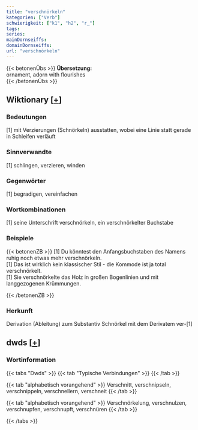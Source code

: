 ```yaml
---
title: "verschnörkeln"
kategorien: ["Verb"]
schwierigkeit: ["k1", "h2", "r_"]
tags:
series:
mainDornseiffs:
domainDornseiffs:
url: "verschnörkeln"
---
```


{{< betonenÜbs >}}
**Übersetzung:**  
ornament, adorn with flourishes  
{{< /betonenÜbs >}}

## Wiktionary [[+](https://de.wiktionary.org/wiki/verschnörkeln)]

### Bedeutungen
[1] mit Verzierungen (Schnörkeln) ausstatten, wobei eine Linie statt gerade in Schleifen verläuft  

### Sinnverwandte
[1] schlingen, verzieren, winden  

### Gegenwörter
[1] begradigen, vereinfachen  

### Wortkombinationen
[1] seine Unterschrift verschnörkeln, ein verschnörkelter Buchstabe  

### Beispiele
{{< betonenZB >}}
[1] Du könntest den Anfangsbuchstaben des Namens ruhig noch etwas mehr verschnörkeln.  
[1] Das ist wirklich kein klassischer Stil - die Kommode ist ja total verschnörkelt.  
[1] Sie verschnörkelte das Holz in großen Bogenlinien und mit langgezogenen Krümmungen.  

{{< /betonenZB >}}
### Herkunft
Derivation (Ableitung) zum Substantiv Schnörkel mit dem Derivatem ver-[1]  



## dwds [[+](https://www.dwds.de/wb/verschnörkeln)]

### Wortinformation
{{< tabs "Dwds" >}}
{{< tab "Typische Verbindungen" >}}
{{< /tab >}}

{{< tab "alphabetisch vorangehend" >}}
Verschnitt, verschnipseln, verschnippeln, verschnellern, verschneit
{{< /tab >}}

{{< tab "alphabetisch vorangehend" >}}
Verschnörkelung, verschnulzen, verschnupfen, verschnupft, verschnüren
{{< /tab >}}

{{< /tabs >}}

